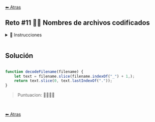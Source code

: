 [⬅ Atras](https://github.com/jdtb4/adventJS)

## Reto #11 🏴‍☠️ Nombres de archivos codificados

<details>
    <summary>📝 Instrucciones</summary>

<br/>

El Grinch ha hackeado 🏴‍☠️ los sistemas del taller de Santa Claus y ha codificado los nombres de todos los archivos importantes. Ahora los elfos no pueden encontrar los archivos originales y necesitan tu ayuda para descifrar los nombres.

Cada archivo sigue este formato:

- Comienza con un número (puede contener cualquier cantidad de dígitos).
- Luego tiene un guion bajo _.
- Continúa con un nombre de archivo y su extensión.
- Finaliza con una extensión extra al final (que no necesitamos).

Ten en cuenta que el nombre de los archivos pueden contener letras (a-z, A-Z), números (0-9), otros guiones bajos (_) y guiones (-).

Tu tarea es implementar una función que reciba un string con el nombre de un archivo codificado y devuelva solo la parte importante: el nombre del archivo y su extensión.

Ejemplos:

```js

decodeFilename('2023122512345678_sleighDesign.png.grinchwa')
// ➞ "sleighDesign.png"

decodeFilename('42_chimney_dimensions.pdf.hack2023')
// ➞ "chimney_dimensions.pdf"

decodeFilename('987654321_elf-roster.csv.tempfile')
// ➞ "elf-roster.csv"

```

</details>

<br/>

## Solución

```js

function decodeFilename(filename) {
    let text = filename.slice(filename.indexOf("_") + 1,);
    return text.slice(0, text.lastIndexOf("."));
}

```

>Puntuacion: 🌟🌟🌟🌟

<br/>


[⬅ Atras](https://github.com/jdtb4/adventJS)
